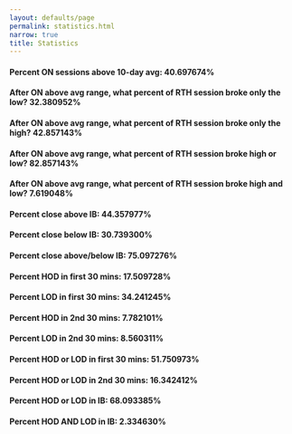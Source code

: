 ```yaml
---
layout: defaults/page
permalink: statistics.html
narrow: true
title: Statistics
---
```


#### Percent ON sessions above 10-day avg: 40.697674%

#### After ON above avg range, what percent of RTH session broke only the low? 32.380952%

#### After ON above avg range, what percent of RTH session broke only the high? 42.857143%

#### After ON above avg range, what percent of RTH session broke high or low? 82.857143%

#### After ON above avg range, what percent of RTH session broke high and low? 7.619048%

#### Percent close above IB: 44.357977%

#### Percent close below IB: 30.739300%

#### Percent close above/below IB: 75.097276%

#### Percent HOD in first 30 mins: 17.509728%

#### Percent LOD in first 30 mins: 34.241245%

#### Percent HOD in 2nd 30 mins: 7.782101%

#### Percent LOD in 2nd 30 mins: 8.560311%

#### Percent HOD or LOD in first 30 mins: 51.750973%

#### Percent HOD or LOD in 2nd 30 mins: 16.342412%

#### Percent HOD or LOD in IB: 68.093385%

#### Percent HOD AND LOD in IB: 2.334630%

